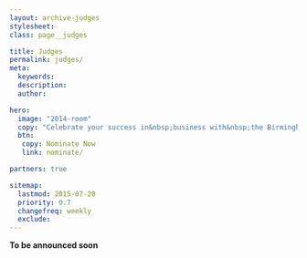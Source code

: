 ```yaml
---
layout: archive-judges
stylesheet:
class: page__judges

title: Judges
permalink: judges/
meta:
  keywords:
  description:
  author:

hero:
  image: "2014-room"
  copy: "Celebrate your success in&nbsp;business with&nbsp;the Birmingham&nbsp;Post"
  btn:
   copy: Nominate Now
   link: nominate/

partners: true

sitemap:
  lastmod: 2015-07-20
  priority: 0.7
  changefreq: weekly
  exclude:
---
```

**To be announced soon**
